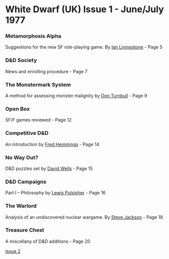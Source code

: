 # White Dwarf (UK) Issue 1 - June/July 1977

### Metamorphosis Alpha
Suggestions for the new SF role-playing game. By [Ian Livingstone](/authors/livingstone-i.md) - Page 5

### D&D Society
News and enrolling procedure - Page 7

### The Monstermark System
A method for assessing monster malignity by [Don Turnbull](/authors/turnball-d.md) - Page 9

### Open Box
SF/F games reviewed - Page 12

### Competitive D&D
An introduction by [Fred Hemmings](/authors/hemmings-f.md) - Page 14

### No Way Out?
D&D puzzles set by [David Wells](/authors/wells-d.md) - Page 15

### D&D Campaigns
Part I – Philosophy by [Lewis Pulsipher](/authors/pulsipher-l.md) - Page 16

### The Warlord
Analysis of an undiscovered nuclear wargame. By [Steve Jackson](/authors/jackson-s.md) - Page 18

### Treasure Chest
A miscellany of D&D additions - Page 20

[Issue 2](/wd-uk/wd-uk-002-1977-08.md)